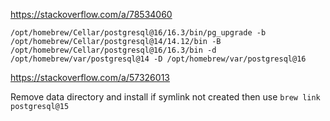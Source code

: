 https://stackoverflow.com/a/78534060

`/opt/homebrew/Cellar/postgresql@16/16.3/bin/pg_upgrade -b /opt/homebrew/Cellar/postgresql@14/14.12/bin -B /opt/homebrew/Cellar/postgresql@16/16.3/bin -d /opt/homebrew/var/postgresql@14 -D /opt/homebrew/var/postgresql@16`

https://stackoverflow.com/a/57326013

Remove data directory and install if symlink not created then use `brew link postgresql@15`

